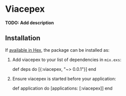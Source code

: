 # Viacepex

**TODO: Add description**

## Installation

If [available in Hex](https://hex.pm/docs/publish), the package can be installed as:

  1. Add viacepex to your list of dependencies in `mix.exs`:

        def deps do
          [{:viacepex, "~> 0.0.1"}]
        end

  2. Ensure viacepex is started before your application:

        def application do
          [applications: [:viacepex]]
        end

